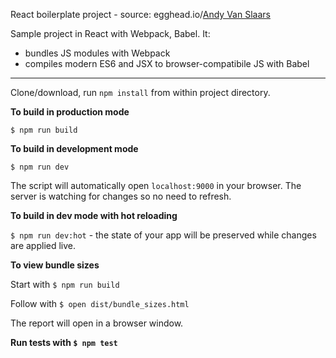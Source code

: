 React boilerplate project - source: egghead.io/[Andy Van Slaars](https://github.com/avanslaars)

Sample project in React with Webpack, Babel. It: 
* bundles JS modules with Webpack
* compiles modern ES6 and JSX to browser-compatibile JS with Babel

---

Clone/download, run `npm install` from within project directory.  

**To build in production mode**  

`$ npm run build`

**To build in development mode**  

`$ npm run dev`  

The script will automatically open `localhost:9000` in your browser. The server is watching for changes so no need to refresh.  

**To build in dev mode with hot reloading**  

`$ npm run dev:hot` - the state of your app will be preserved while changes are applied live.

**To view bundle sizes**  

Start with `$ npm run build`  
       
Follow with `$ open dist/bundle_sizes.html`  
      
The report will open in a browser window.  
    
**Run tests with `$ npm test`**      
